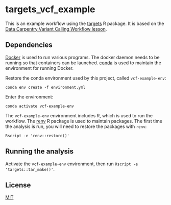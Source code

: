 # targets_vcf_example

This is an example workflow using the [targets](https://github.com/ropensci/targets) R package.
It is based on the [Data Carpentry Variant Calling Workflow lesson](https://datacarpentry.org/wrangling-genomics/04-variant_calling/index.html).

## Dependencies

[Docker](https://www.docker.com/get-started) is used to run various programs. The docker daemon needs to be running so that containers can be launched. [conda](https://docs.conda.io/projects/conda/en/latest/user-guide/install/) is used to maintain the environment for running Docker.

Restore the conda environment used by this project, called `vcf-example-env`:

```
conda env create -f environment.yml
```

Enter the environment:

```
conda activate vcf-example-env
```

The `vcf-example-env` environment includes R, which is used to run the workflow. The [renv](https://rstudio.github.io/renv/index.html) R package is used to maintain packages. The first time the analysis is run, you will need to restore the packages with `renv`:

```
Rscript -e 'renv::restore()'
```

## Running the analysis

Activate the `vcf-example-env` environment, then run `Rscript -e 'targets::tar_make()'`.

## License

[MIT](LICENSE)